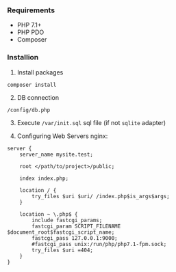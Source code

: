 ### Requirements

* PHP 7.1+
* PHP PDO
* Composer

### Installion

1. Install packages
```
composer install
```

2. DB connection 

`/config/db.php`

3. Execute `/var/init.sql` sql file (if not `sqlite` adapter)

4. Configuring Web Servers
nginx:

```
server {
    server_name mysite.test;

    root </path/to/project>/public;

    index index.php;

    location / {
        try_files $uri $uri/ /index.php$is_args$args;
    }

    location ~ \.php$ {
        include fastcgi_params;
        fastcgi_param SCRIPT_FILENAME $document_root$fastcgi_script_name;
        fastcgi_pass 127.0.0.1:9000;
        #fastcgi_pass unix:/run/php/php7.1-fpm.sock;
        try_files $uri =404;
    }
}
```
